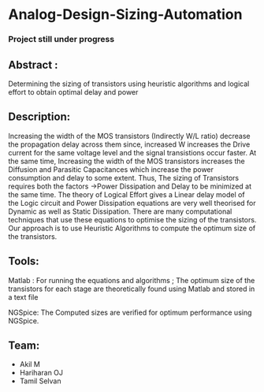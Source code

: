 # Analog-Design-Sizing-Automation

### **Project still under progress** ###
## Abstract :   
Determining the sizing of transistors using heuristic algorithms and logical effort to obtain optimal delay and power 

## Description:
Increasing the width of the MOS transistors (Indirectly W/L ratio) decrease the propagation delay across them since, increased W increases the Drive current for the same voltage level and the signal transistions occur faster. At the same time, Increasing the width of the MOS transistors increases the Diffusion and Parasitic Capacitances which increase the power consumption and delay to some extent. Thus, The sizing of Transistors requires both the factors ->Power Dissipation and Delay to be minimized at the same time. The theory of Logical Effort gives a Linear delay model of the Logic circuit and Power Dissipation equations are very well theorised for Dynamic as well as Static Dissipation. There are many computational techniques that use these equations to optimise the sizing of the transistors. Our approach is to use Heuristic Algorithms to compute the optimum size of the transistors.

## Tools:
Matlab : For running the equations and algorithms ; The optimum size of the transistors for each stage are theoretically found using Matlab and stored in a text file  

NGSpice: The Computed sizes are verified for optimum performance using NGSpice.

## Team:
* Akil M
* Hariharan OJ
* Tamil Selvan
